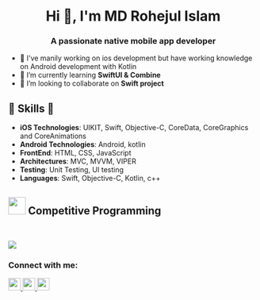 <h1 align="center">Hi 👋, I'm MD Rohejul Islam</h1>
<h3 align="center">A passionate native mobile app developer</h3>

- 🔭 I've manily working on ios development but have working knowledge on Android development with Kotlin
- 🌱 I’m currently learning **SwiftUI & Combine**
- 👯 I’m looking to collaborate on **Swift project**

##  🎉 Skills  🎉
- **iOS Technologies**: UIKIT, Swift, Objective-C, CoreData, CoreGraphics and CoreAnimations
- **Android Technologies**: Android, kotlin
- **FrontEnd**: HTML, CSS, JavaScript
- **Architectures**: MVC, MVVM, VIPER
- **Testing**: Unit Testing, UI testing 
- **Languages**: Swift, Objective-C, Kotlin, c++


## <img src="https://media.giphy.com/media/iY8CRBdQXODJSCERIr/giphy.gif" width="35"><b> Competitive Programming </b>
<br>

![](https://leetcard.jacoblin.cool/rohijulislam?theme=light)

<h3 align="left">Connect with me:</h3>

<p left="center">
<a href="https://www.linkedin.com/in/rohejul-islam-666746186/" target="blank">
  <img src="https://raw.githubusercontent.com/rahuldkjain/github-profile-readme-generator/master/src/images/icons/Social/stack-overflow.svg?&style=for-the-badge&logo=linkedin&logoColor=white" height=25>
</a> 
  
<a href="mailto:islamrohijulr@gmail.com">
  <img src="https://img.shields.io/badge/Gmail-D14836?style=for-the-badge&logo=gmail&logoColor=white" height=25>
</a>
  
  <a href="https://stackoverflow.com/users/rohejul islam" target="blank">
  <img src="https://img.shields.io/badge/linkedin-%230077B5.svg?&style=for-the-badge&logo=linkedin&logoColor=white" height=25>
</a> 
